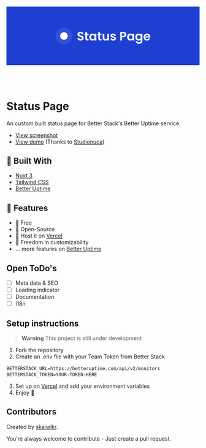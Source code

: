 <br />
<p align="center">
  <img src="docs/logo_with_background.svg" />
</p>
<br />
<br />

# Status Page

An custom built status page for Better Stack's Better Uptime service.

- [View screenshot](docs/screenshot.png)
- [View demo](https://better-uptime-status-page.vercel.app) (Thanks to [Studionuca](https://studionuca.com))

## 🔨 Built With
- [Nuxt 3](https://nuxt.com/)
- [Tailwind CSS](https://tailwindcss.com/)
- [Better Uptime](https://betterstack.com/better-uptime)

## 🚀 Features
- 🤩 Free
- 📖 Open-Source
- 🚀 Host it on [Vercel](https://vercel.com)
- 🎨 Freedom in customizability
- ... more features on [Better Uptime](https://betterstack.com/better-uptime)

## Open ToDo's
- [ ] Meta data & SEO
- [ ] Loading indicator
- [ ] Documentation
- [ ] i18n

## Setup instructions

> **Warning**
> This project is still under development

1. Fork the repository
2. Create an .env file with your Team Token from Better Stack

```env
BETTERSTACK_URL=https://betteruptime.com/api/v2/monitors
BETTERSTACK_TOKEN=YOUR-TOKEN-HERE
```

3. Set up on [Vercel](https://vercel.com) and add your environment variables
4. Enjoy 🎉

## Contributors
Created by [skaiwlkr](https://skaiwlkr.com).

You're always welcome to contribute - Just create a pull request.
